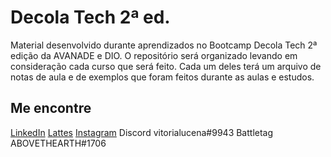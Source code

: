 # Decola Tech 2ª ed.
Material desenvolvido durante aprendizados no Bootcamp Decola Tech 2ª edição da AVANADE e DIO.
O repositório será organizado levando em consideração cada curso que será feito. Cada um deles terá um arquivo de notas de aula e de exemplos que foram feitos durante as aulas e estudos.

## Me encontre
[LinkedIn](https://www.linkedin.com/in/vitorialucena/)
[Lattes](http://lattes.cnpq.br/0212242431210198)
[Instagram](https://www.instagram.com/vvitorialucena/)
Discord vitorialucena#9943
Battletag ABOVETHEARTH#1706 
